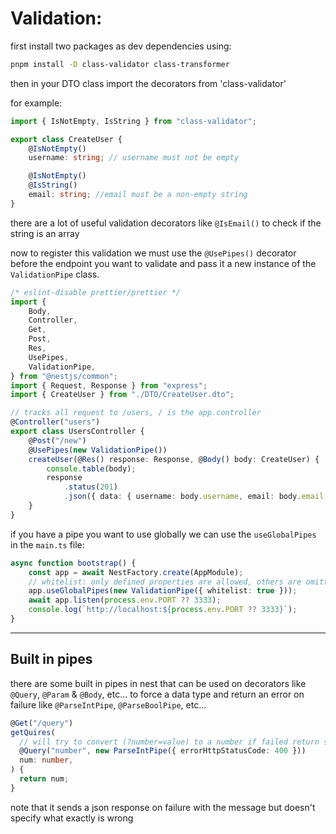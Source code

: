 <!-- @format -->

# Validation:

first install two packages as dev dependencies using:

```bash
pnpm install -D class-validator class-transformer
```

then in your DTO class import the decorators from 'class-validator'

for example:

```typescript
import { IsNotEmpty, IsString } from "class-validator";

export class CreateUser {
	@IsNotEmpty()
	username: string; // username must not be empty

	@IsNotEmpty()
	@IsString()
	email: string; //email must be a non-empty string
}
```

there are a lot of useful validation decorators like `@IsEmail()` to check if the string is an array

now to register this validation we must use the `@UsePipes()` decorator before the endpoint you want to validate and pass it a new instance of the `ValidationPipe` class.

```typescript
/* eslint-disable prettier/prettier */
import {
	Body,
	Controller,
	Get,
	Post,
	Res,
	UsePipes,
	ValidationPipe,
} from "@nestjs/common";
import { Request, Response } from "express";
import { CreateUser } from "./DTO/CreateUser.dto";

// tracks all request to /users, / is the app.controller
@Controller("users")
export class UsersController {
	@Post("/new")
	@UsePipes(new ValidationPipe())
	createUser(@Res() response: Response, @Body() body: CreateUser) {
		console.table(body);
		response
			.status(201)
			.json({ data: { username: body.username, email: body.email } });
	}
}
```

if you have a pipe you want to use globally we can use the `useGlobalPipes` in the `main.ts` file:

```typescript
async function bootstrap() {
	const app = await NestFactory.create(AppModule);
	// whitelist: only defined properties are allowed, others are omitted
	app.useGlobalPipes(new ValidationPipe({ whitelist: true }));
	await app.listen(process.env.PORT ?? 3333);
	console.log(`http://localhost:${process.env.PORT ?? 3333}`);
}
```

---

## Built in pipes

there are some built in pipes in nest that can be used on decorators like `@Query`, `@Param` & `@Body`, etc... to force a data type and return an error on failure like `@ParseIntPipe`, `@ParseBoolPipe`, etc...

```typescript
@Get("/query")
getQuires(
  // will try to convert (?number=value) to a number if failed return status of 400
  @Query("number", new ParseIntPipe({ errorHttpStatusCode: 400 }))
  num: number,
) {
  return num;
}
```

note that it sends a json response on failure with the message but doesn't specify what exactly is wrong
